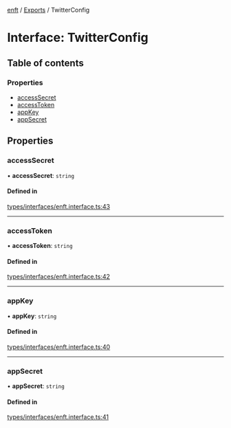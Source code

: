 [enft](../README.md) / [Exports](../modules.md) / TwitterConfig

# Interface: TwitterConfig

## Table of contents

### Properties

- [accessSecret](TwitterConfig.md#accesssecret)
- [accessToken](TwitterConfig.md#accesstoken)
- [appKey](TwitterConfig.md#appkey)
- [appSecret](TwitterConfig.md#appsecret)

## Properties

### accessSecret

• **accessSecret**: `string`

#### Defined in

[types/interfaces/enft.interface.ts:43](https://github.com/kenryu42/ethereum-nft-sales-bot/blob/a276033/src/types/interfaces/enft.interface.ts#L43)

___

### accessToken

• **accessToken**: `string`

#### Defined in

[types/interfaces/enft.interface.ts:42](https://github.com/kenryu42/ethereum-nft-sales-bot/blob/a276033/src/types/interfaces/enft.interface.ts#L42)

___

### appKey

• **appKey**: `string`

#### Defined in

[types/interfaces/enft.interface.ts:40](https://github.com/kenryu42/ethereum-nft-sales-bot/blob/a276033/src/types/interfaces/enft.interface.ts#L40)

___

### appSecret

• **appSecret**: `string`

#### Defined in

[types/interfaces/enft.interface.ts:41](https://github.com/kenryu42/ethereum-nft-sales-bot/blob/a276033/src/types/interfaces/enft.interface.ts#L41)
